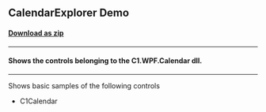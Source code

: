 ## CalendarExplorer Demo
#### [Download as zip](https://grapecity.github.io/DownGit/#/home?url=https://github.com/GrapeCity/ComponentOne-WPF-Samples/tree/master/NET_6/Calendar/CalendarExplorer)
____
#### Shows the controls belonging to the C1.WPF.Calendar dll.
____
Shows basic samples of the following controls

* C1Calendar
